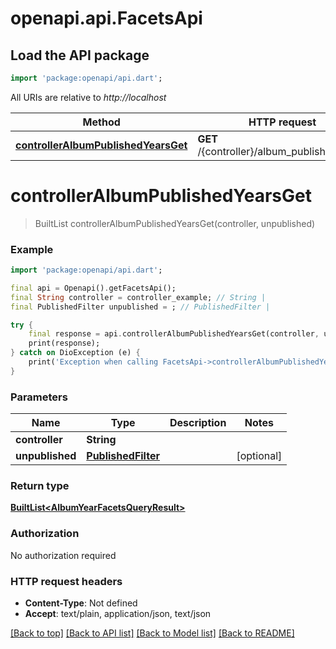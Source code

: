 # openapi.api.FacetsApi

## Load the API package
```dart
import 'package:openapi/api.dart';
```

All URIs are relative to *http://localhost*

Method | HTTP request | Description
------------- | ------------- | -------------
[**controllerAlbumPublishedYearsGet**](FacetsApi.md#controlleralbumpublishedyearsget) | **GET** /{controller}/album_published/years | 


# **controllerAlbumPublishedYearsGet**
> BuiltList<AlbumYearFacetsQueryResult> controllerAlbumPublishedYearsGet(controller, unpublished)



### Example
```dart
import 'package:openapi/api.dart';

final api = Openapi().getFacetsApi();
final String controller = controller_example; // String | 
final PublishedFilter unpublished = ; // PublishedFilter | 

try {
    final response = api.controllerAlbumPublishedYearsGet(controller, unpublished);
    print(response);
} catch on DioException (e) {
    print('Exception when calling FacetsApi->controllerAlbumPublishedYearsGet: $e\n');
}
```

### Parameters

Name | Type | Description  | Notes
------------- | ------------- | ------------- | -------------
 **controller** | **String**|  | 
 **unpublished** | [**PublishedFilter**](.md)|  | [optional] 

### Return type

[**BuiltList&lt;AlbumYearFacetsQueryResult&gt;**](AlbumYearFacetsQueryResult.md)

### Authorization

No authorization required

### HTTP request headers

 - **Content-Type**: Not defined
 - **Accept**: text/plain, application/json, text/json

[[Back to top]](#) [[Back to API list]](../README.md#documentation-for-api-endpoints) [[Back to Model list]](../README.md#documentation-for-models) [[Back to README]](../README.md)

